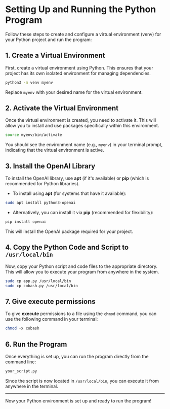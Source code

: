 
# Setting Up and Running the Python Program

Follow these steps to create and configure a virtual environment (venv) for your Python project and run the program:

## 1. Create a Virtual Environment

First, create a virtual environment using Python. This ensures that your project has its own isolated environment for managing dependencies.

```bash
python3 -m venv myenv
```

Replace `myenv` with your desired name for the virtual environment.

## 2. Activate the Virtual Environment

Once the virtual environment is created, you need to activate it. This will allow you to install and use packages specifically within this environment.

```bash
source myenv/bin/activate
```

You should see the environment name (e.g., `myenv`) in your terminal prompt, indicating that the virtual environment is active.

## 3. Install the OpenAI Library

To install the OpenAI library, use **apt** (if it's available) or **pip** (which is recommended for Python libraries).

- To install using **apt** (for systems that have it available):
  
```bash
sudo apt install python3-openai
```

- Alternatively, you can install it via **pip** (recommended for flexibility):

```bash
pip install openai
```

This will install the OpenAI package required for your project.

## 4. Copy the Python Code and Script to `/usr/local/bin`

Now, copy your Python script and code files to the appropriate directory. This will allow you to execute your program from anywhere in the system.

```bash
sudo cp app.py /usr/local/bin
sudo cp cobash.py /usr/local/bin
```
## 7. Give execute permissions

To give **execute** permissions to a file using the `chmod` command, you can use the following command in your terminal:

```bash
chmod +x cobash
```

## 6. Run the Program

Once everything is set up, you can run the program directly from the command line:

```bash
your_script.py
```

Since the script is now located in `/usr/local/bin`, you can execute it from anywhere in the terminal.

---

Now your Python environment is set up and ready to run the program!
